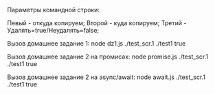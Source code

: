 ﻿Параметры командной строки:

Певый - откуда копируем;
Второй - куда копируем;
Третий - Удалять=true/Неудалять=false;

Вызов домашнее задание 1:
node dz1.js ./test_scr.1 ./test1 true

Вызов домашнее задание 2 на промисах:
node promise.js ./test_scr.1 ./test1 true

Вызов домашнее задание 2 на async/await:
node await.js ./test_scr.1 ./test1 true
